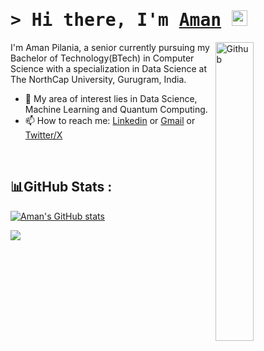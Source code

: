 # <samp>&gt; Hi there, I'm <a href="https://www.linkedin.com/in/amanpilania/" target="_blank">Aman</a> <img src="https://media.giphy.com/media/hvRJCLFzcasrR4ia7z/giphy.gif" width="25"> </samp> 

<img width="35%" align="right" alt="Github" src="https://user-images.githubusercontent.com/48678280/88862734-4903af80-d201-11ea-968b-9c939d88a37c.gif" />

I'm Aman Pilania, a senior currently pursuing my Bachelor of Technology(BTech) in Computer Science with a specialization in Data Science at The NorthCap University, Gurugram, India.
- 🔭 My area of interest lies in Data Science, Machine Learning and Quantum Computing.
- 📫 How to reach me: [Linkedin](https://www.linkedin.com/in/amanpilania/) or [Gmail](mailto:amanpilaniaa@gmail.com) or [Twitter/X](https://x.com/amanpilania_)
<br>

## 📊GitHub Stats :

[![Aman's GitHub stats](https://github-readme-stats.vercel.app/api?username=amanpilania)](https://github.com/anuraghazra/github-readme-stats)

![](https://github-readme-stats.vercel.app/api/top-langs/?username=amanpilania&theme=swift&hide_border=false&include_all_commits=false&count_private=false&layout=compact)

